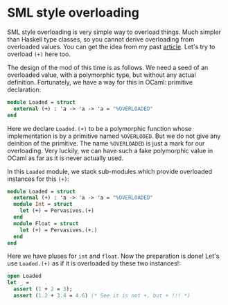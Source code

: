 SML style overloading
===============================

SML style overloading is very simple way to overload things. Much simpler than Haskell type classes, so you cannot derive overloading from overloaded values. You can get the idea from my past [article](http://camlspotter.blogspot.sg/2011/09/small-patch-for-bizarre-but-user.html). Let's try to overload `(+)` here too.

The design of the mod of this time is as follows. We need a seed of an overloaded value, with a polymorphic type, but without any actual definition. Fortunately, we have a way for this in OCaml: primitive declaration:

```ocaml
module Loaded = struct
  external (+) : 'a -> 'a -> 'a = "%OVERLOADED"
end
```

Here we declare `Loaded.(+)` to be a polymorphic function whose implementation is by a primitive named `%OVERLODED`. But we do not give any deinition of the primitive. The name `%OVERLOADED` is just a mark for our overloading. Very luckily, we can have such a fake polymorphic value in OCaml as far as it is never actually used.

In this `Loaded` module, we stack sub-modules which provide overloaded instances for this `(+)`:

```ocaml
module Loaded = struct
  external (+) : 'a -> 'a -> 'a = "%OVERLOADED"
  module Int = struct
    let (+) = Pervasives.(+)
  end
  module Float = struct
    let (+) = Pervasives.(+.)
  end
end
```

Here we have pluses for `int` and `float`. Now the preparation is done! Let's use `Loaded.(+)` as if it is overloaded by these two instances!:

```ocaml
open Loaded
let _ = 
  assert (1 + 2 = 3);
  assert (1.2 + 3.4 = 4.6) (* See it is not +. but + !!! *)
```
